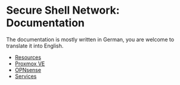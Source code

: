 # Secure Shell Network: Documentation

The documentation is mostly written in German, you are welcome to translate it into English.

* [Resources](./docs/resources.de.md)
* [Proxmox VE](./docs/setup/proxmox.de.md)
* [OPNsense](./docs/setup/opnsense.de.md)
* [Services](./docs/services/)
